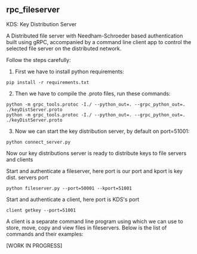 ## rpc_fileserver

KDS: Key Distribution Server

A Distributed file server with Needham-Schroeder based authentication built using gRPC, accompanied by a command line client app to control the selected file server on the distributed network.

Follow the steps carefully:

1. First we have to install python requirements:
```
pip install -r requirements.txt
```
2. Then we have to compile the .proto files, run these commands:
```
python -m grpc_tools.protoc -I./ --python_out=. --grpc_python_out=. ./keyDistServer.proto
python -m grpc_tools.protoc -I./ --python_out=. --grpc_python_out=. ./keyDistServer.proto
```
3. Now we can start the key distribution server, by default on port=51001:
```
python connect_server.py
```

Now our key distributions server is ready to distribute keys to file servers and clients

Start and authenticate a fileserver, here port is our port and kport is key dist. servers port
```
python fileserver.py --port=50001 --kport=51001
```

Start and authenticate a client, here port is KDS's port
```
client getkey --port=51001
```

A client is a separate command line program using which we can use to store, move, copy and view files in fileservers. Below is the list of commands and their examples:

[WORK IN PROGRESS]